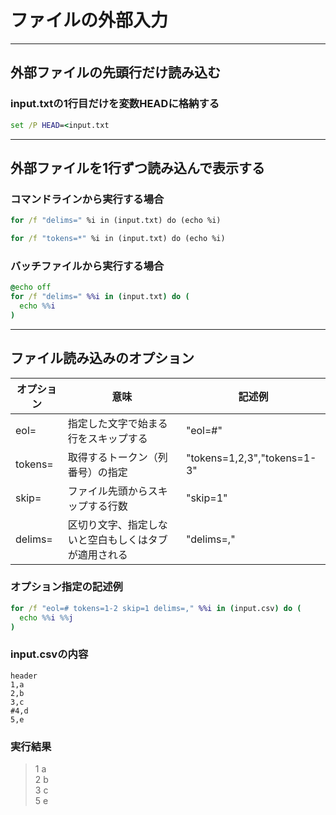 # ファイルの外部入力

---

## 外部ファイルの先頭行だけ読み込む

### input.txtの1行目だけを変数HEADに格納する

```cmd
set /P HEAD=<input.txt
```

---

## 外部ファイルを1行ずつ読み込んで表示する

### コマンドラインから実行する場合

```cmd
for /f "delims=" %i in (input.txt) do (echo %i)
```

```cmd
for /f "tokens=*" %i in (input.txt) do (echo %i)
```

### バッチファイルから実行する場合

```cmd
@echo off
for /f "delims=" %%i in (input.txt) do (
  echo %%i
)
```

---

## ファイル読み込みのオプション

| オプション | 意味                                                 | 記述例                      |
| ---------- | ---------------------------------------------------- | --------------------------- |
| eol=       | 指定した文字で始まる行をスキップする                 | "eol=#"                     |
| tokens=    | 取得するトークン（列番号）の指定                     | "tokens=1,2,3","tokens=1-3" |
| skip=      | ファイル先頭からスキップする行数                     | "skip=1"                    |
| delims=    | 区切り文字、指定しないと空白もしくはタブが適用される | "delims=,"                  |

### オプション指定の記述例

```cmd
for /f "eol=# tokens=1-2 skip=1 delims=," %%i in (input.csv) do (
  echo %%i %%j
)
```

### input.csvの内容

```csv
header
1,a
2,b
3,c
#4,d
5,e
```

### 実行結果

> 1 a  
  2 b  
  3 c  
  5 e
